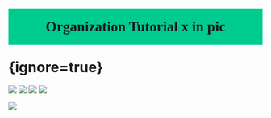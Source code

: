 # <p style='text-align:center;font-family:Verdana;font-weight:600;background-color:#00cc8f;vertical-align:middle;padding:20px;margin-top:60px'>Organization Tutorial x in pic</p> {ignore=true}

[![](https://img.shields.io/badge/Yu%20Chen-chen11976%40gtiit.edu.cn-%2300FFFF)](chen11976@gtiit.edu.cn) [![](https://img.shields.io/badge/Code%20in-Latex%20--%20Katex-%23ffd700)]()  [![](https://img.shields.io/badge/Yu%20Chen-Home-%09%234169E1)](https://ferneychen.github.io) [![](https://img.shields.io/badge/Mozilla%20Public%20License-2.0-rgb(27%2C181%2C214))](https://www.mozilla.org/en-US/MPL/2.0/)

<img src=https://github.com/FerneyChen/OS_Mars/assets/120654757/cd8971e8-337c-45af-b5c1-de573590da4e width='' height=''> 